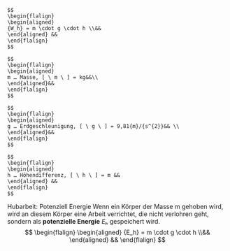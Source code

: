 
``` ad-formel
$$
\begin{flalign}
\begin{aligned}
{W_h} = m \cdot g \cdot h \\&& 
\end{aligned} &&
\end{flalign}
$$

$$
\begin{flalign}
\begin{aligned}
m … Masse, [ \ m \ ] = kg&&\\
\end{aligned}&&
\end{flalign}
$$

$$
\begin{flalign}
\begin{aligned}
g … Erdgeschleunigung, [ \ g \ ] = 9,81{m}/{s^{2}}&& \\
\end{aligned}&&
\end{flalign}
$$

$$
\begin{flalign}
\begin{aligned}
h … Höhendifferenz, [ \ h \ ] = m && 
\end{aligned} &&
\end{flalign}
$$

```


Hubarbeit: Potenziell Energie
Wenn ein Körper der Masse m gehoben wird, wird an diesem Körper eine Arbeit verrichtet, die nicht verlohren geht, sondern als **potenzielle Energie** *Eₕ* gespeichert wird.
$$
\begin{flalign}
\begin{aligned}
{E_h} = m \cdot g \cdot h \\&& 
\end{aligned} &&
\end{flalign}
$$
